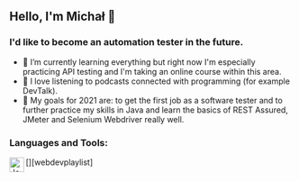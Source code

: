 ## Hello, I'm Michał 👋

### I'd like to become an automation tester in the future.

- 🌱 I’m currently learning everything but right now I'm especially practicing API testing and I'm taking an online course within this area.
- 🌱 I love listening to podcasts connected with programming (for example DevTalk).
- 🌱 My goals for 2021 are: to get the first job as a software tester and to further practice my skills in Java and learn the basics of REST Assured, JMeter and Selenium Webdriver really well.

### Languages and Tools:

[<img align="left" alt="Java" width="26px" src="https://encrypted-tbn0.gstatic.com/images?q=tbn:ANd9GcTi-nwyPIq1C4b49wz08KL3jyBXdrnHww0rag&usqp=CAU" />][webdevplaylist]
